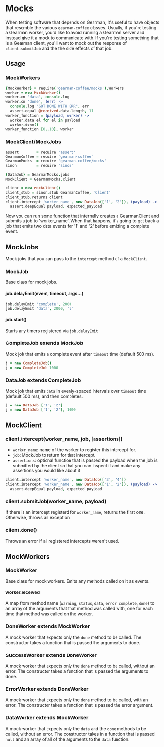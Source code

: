 # Mocks

When testing software that depends on Gearman, it's useful to have objects that resemble the various
`gearman-coffee` classes.
Usually, if you're testing a Gearman worker, you'd like to avoid running a Gearman server and
instead give it a mock to communicate with.
If you're testing something that is a Gearman client, you'll want to mock out the response of
`client.submitJob` and the the side effects of that job.

## Usage

### MockWorkers

```coffee
{MockWorker} = require('gearman-coffee/mocks').Workers
worker = new MockWorker()
worker.on 'data', console.log
worker.on 'done', (err) ->
  console.log "GOT DONE WITH ERR", err
  assert.equal @received.data.length, 11
worker_function = (payload, worker) ->
  worker.data el for el in payload
  worker.done()
worker_function [0..10], worker
```

### MockClient/MockJobs

```coffee
assert        = require 'assert'
GearmanCoffee = require 'gearman-coffee'
GearmanMocks  = require 'gearman-coffee/mocks'
sinon         = require 'sinon'

{DataJob} = GearmanMocks.jobs
MockClient = GearmanMocks.client

client = new MockClient()
client_stub = sinon.stub GearmanCoffee, 'Client'
client_stub.returns client
client.intercept 'worker_name', new DataJob(['1', '2']), (payload) ->
  assert.deepEqual payload, expected_payload
```

Now you can run some function that internally creates a GearmanClient and submits a job to
'worker_name'.
When that happens, it's going to get back a job that emits two data events for '1' and '2' before
emitting a complete event.

## MockJobs
Mock jobs that you can pass to the `intercept` method of a `MockClient`.

### MockJob
Base class for mock jobs.

#### job.delayEmit(event, timeout, args...)
```coffee
job.delayEmit 'complete', 2000
job.delayEmit 'data', 2000, '1'
```

#### job.start()
Starts any timers registered via `job.delayEmit`

### CompleteJob extends MockJob
Mock job that emits a complete event after `timeout` time (default 500 ms).
```coffee
j = new CompleteJob()
j = new CompleteJob 1000
```

### DataJob extends CompleteJob
Mock job that emits `data` in evenly-spaced intervals over `timeout` time (default 500 ms), and then
completes.
```coffee
j = new DataJob ['1', '2']
j = new DataJob ['1', '2'], 1000
```

## MockClient

### client.intercept(worker_name, job, [assertions])
* `worker_name`: name of the worker to register this intercept for.
* `job`: MockJob to return for that intercept.
* `assertions`: optional function that is passed the payload when the job is submitted by the client
so that you can inspect it and make any assertions you would like about it
```coffee
client.intercept 'worker_name', new DataJob(['3', '4'])
client.intercept 'worker_name', new DataJob(['1', '2']), (payload) ->
  assert.deepEqual payload, expected_payload
```

### client.submitJob(worker_name, payload)
If there is an intercept registerd for `worker_name`, returns the first one.
Otherwise, throws an exception.

### client.done()
Throws an error if all registered intercepts weren't used.

## MockWorkers

### MockWorker
Base class for mock workers. Emits any methods called on it as events.

#### worker.received
A map from method name (`warning`, `status`, `data`, `error`, `complete`, `done`) to an array of the
arguments that that method was called with, one for each time that method was called on the worker.

### DoneWorker extends MockWorker
A mock worker that expects only the `done` method to be called.
The constructor takes a function that is passed the arguments to done.

### SuccessWorker extends DoneWorker
A mock worker that expects only the `done` method to be called, without an error.
The constructor takes a function that is passed the arguments to done.

### ErrorWorker extends DoneWorker
A mock worker that expects only the `done` method to be called, with an error.
The constructor takes a function that is passed the error argument.

### DataWorker extends MockWorker
A mock worker that expects only the `data` and the `done` methods to be called, without an error.
The constructor takes in a function that is passed `null` and an array of all of the arguments to
the `data` function.
